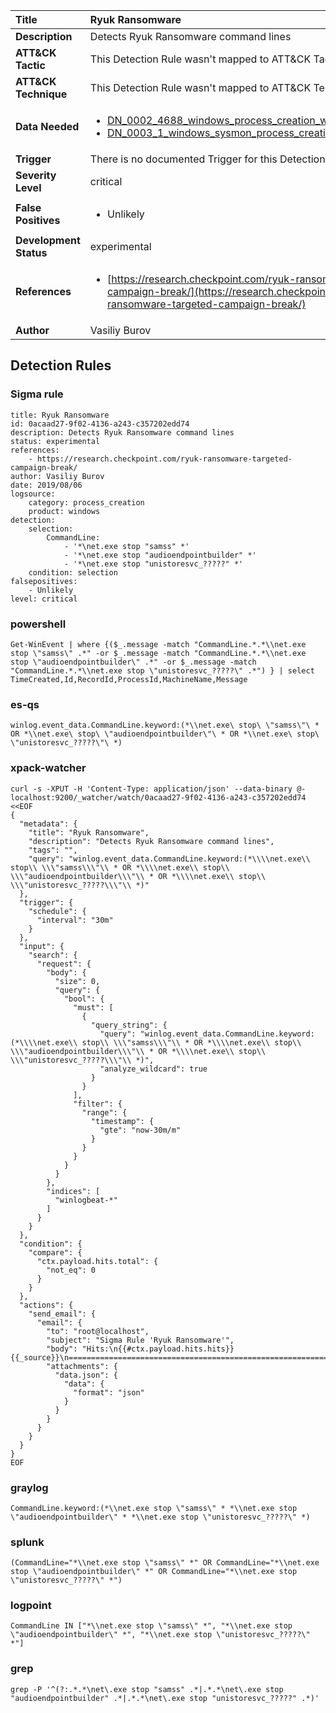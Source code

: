 | Title                    | Ryuk Ransomware       |
|:-------------------------|:------------------|
| **Description**          | Detects Ryuk Ransomware command lines |
| **ATT&amp;CK Tactic**    |   This Detection Rule wasn't mapped to ATT&amp;CK Tactic yet  |
| **ATT&amp;CK Technique** |  This Detection Rule wasn't mapped to ATT&amp;CK Technique yet  |
| **Data Needed**          | <ul><li>[DN_0002_4688_windows_process_creation_with_commandline](../Data_Needed/DN_0002_4688_windows_process_creation_with_commandline.md)</li><li>[DN_0003_1_windows_sysmon_process_creation](../Data_Needed/DN_0003_1_windows_sysmon_process_creation.md)</li></ul>  |
| **Trigger**              |  There is no documented Trigger for this Detection Rule yet  |
| **Severity Level**       | critical |
| **False Positives**      | <ul><li>Unlikely</li></ul>  |
| **Development Status**   | experimental |
| **References**           | <ul><li>[https://research.checkpoint.com/ryuk-ransomware-targeted-campaign-break/](https://research.checkpoint.com/ryuk-ransomware-targeted-campaign-break/)</li></ul>  |
| **Author**               | Vasiliy Burov |


## Detection Rules

### Sigma rule

```
title: Ryuk Ransomware
id: 0acaad27-9f02-4136-a243-c357202edd74
description: Detects Ryuk Ransomware command lines
status: experimental
references:
    - https://research.checkpoint.com/ryuk-ransomware-targeted-campaign-break/
author: Vasiliy Burov
date: 2019/08/06
logsource:
    category: process_creation
    product: windows
detection:
    selection:
        CommandLine:
            - '*\net.exe stop "samss" *'
            - '*\net.exe stop "audioendpointbuilder" *'
            - '*\net.exe stop "unistoresvc_?????" *'
    condition: selection
falsepositives:
    - Unlikely
level: critical

```





### powershell
    
```
Get-WinEvent | where {($_.message -match "CommandLine.*.*\\net.exe stop \"samss\" .*" -or $_.message -match "CommandLine.*.*\\net.exe stop \"audioendpointbuilder\" .*" -or $_.message -match "CommandLine.*.*\\net.exe stop \"unistoresvc_?????\" .*") } | select TimeCreated,Id,RecordId,ProcessId,MachineName,Message
```


### es-qs
    
```
winlog.event_data.CommandLine.keyword:(*\\net.exe\ stop\ \"samss\"\ * OR *\\net.exe\ stop\ \"audioendpointbuilder\"\ * OR *\\net.exe\ stop\ \"unistoresvc_?????\"\ *)
```


### xpack-watcher
    
```
curl -s -XPUT -H 'Content-Type: application/json' --data-binary @- localhost:9200/_watcher/watch/0acaad27-9f02-4136-a243-c357202edd74 <<EOF
{
  "metadata": {
    "title": "Ryuk Ransomware",
    "description": "Detects Ryuk Ransomware command lines",
    "tags": "",
    "query": "winlog.event_data.CommandLine.keyword:(*\\\\net.exe\\ stop\\ \\\"samss\\\"\\ * OR *\\\\net.exe\\ stop\\ \\\"audioendpointbuilder\\\"\\ * OR *\\\\net.exe\\ stop\\ \\\"unistoresvc_?????\\\"\\ *)"
  },
  "trigger": {
    "schedule": {
      "interval": "30m"
    }
  },
  "input": {
    "search": {
      "request": {
        "body": {
          "size": 0,
          "query": {
            "bool": {
              "must": [
                {
                  "query_string": {
                    "query": "winlog.event_data.CommandLine.keyword:(*\\\\net.exe\\ stop\\ \\\"samss\\\"\\ * OR *\\\\net.exe\\ stop\\ \\\"audioendpointbuilder\\\"\\ * OR *\\\\net.exe\\ stop\\ \\\"unistoresvc_?????\\\"\\ *)",
                    "analyze_wildcard": true
                  }
                }
              ],
              "filter": {
                "range": {
                  "timestamp": {
                    "gte": "now-30m/m"
                  }
                }
              }
            }
          }
        },
        "indices": [
          "winlogbeat-*"
        ]
      }
    }
  },
  "condition": {
    "compare": {
      "ctx.payload.hits.total": {
        "not_eq": 0
      }
    }
  },
  "actions": {
    "send_email": {
      "email": {
        "to": "root@localhost",
        "subject": "Sigma Rule 'Ryuk Ransomware'",
        "body": "Hits:\n{{#ctx.payload.hits.hits}}{{_source}}\n================================================================================\n{{/ctx.payload.hits.hits}}",
        "attachments": {
          "data.json": {
            "data": {
              "format": "json"
            }
          }
        }
      }
    }
  }
}
EOF

```


### graylog
    
```
CommandLine.keyword:(*\\net.exe stop \"samss\" * *\\net.exe stop \"audioendpointbuilder\" * *\\net.exe stop \"unistoresvc_?????\" *)
```


### splunk
    
```
(CommandLine="*\\net.exe stop \"samss\" *" OR CommandLine="*\\net.exe stop \"audioendpointbuilder\" *" OR CommandLine="*\\net.exe stop \"unistoresvc_?????\" *")
```


### logpoint
    
```
CommandLine IN ["*\\net.exe stop \"samss\" *", "*\\net.exe stop \"audioendpointbuilder\" *", "*\\net.exe stop \"unistoresvc_?????\" *"]
```


### grep
    
```
grep -P '^(?:.*.*\net\.exe stop "samss" .*|.*.*\net\.exe stop "audioendpointbuilder" .*|.*.*\net\.exe stop "unistoresvc_?????" .*)'
```



